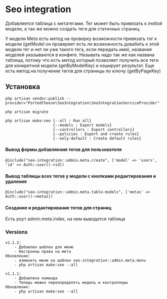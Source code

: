 # Seo integration

Добавляется таблица с метатегами. Тег может быть привязать к любой модели, а так же можно создать теги для статичных страниц.

У модели Meta есть метод на проверку возможности привязать тэг к модели (getModel он проверяет есть ли возможность довабить к этой модели тег и нет ли уже такого тега, если передать имя), названия моделей указываются в конфиге. Называть надо так же как названа таблица, потому что есть метод который позволяет получить все теги для конкретной модели (getByModelKey) и кэширует результат. Еще есть метод на получение тегов для страницы по ключу (getByPageKey)


## Установка
    php artisan vendor:publish --provider="PortedCheese\SeoIntegration\SeoIntegrationServiceProvider"

    php artisan migrate
    
    php artisan make:seo {--all : Run all}
                         {--models : Export models}
                         {--controllers : Export controllers}
                         {--policies : Export and create rules}
                         {--only-default : Create default rules}

#### Вывод формы добавляения тегов для пользователя
    @include("seo-integration::admin.meta.create", ['model' => 'users', 'id' => Auth::user()->id])

#### Вывод таблицы всех тегов у модели с кнопками редактирования и удаления
    @include("seo-integration::admin.meta.table-models", ['metas' => Auth::user()->metas])

#### Создание и редактирование тегов для страниц
Есть роут admin.meta.index, на нем выводится таблица

### Versions

    v1.1.2:
        - Добавлен шаблон для меню
        - Настроены права на мета
    Обновление:
        - изменить меню на шаблон seo-integration::admin.meta.menu
        - php artisan make:seo --all
    
    v1.1.1:
        - Добавлена команда
        - Теперь можно переопределять модель и контроллеры
    Обновление:
        - php artisan make:seo --all